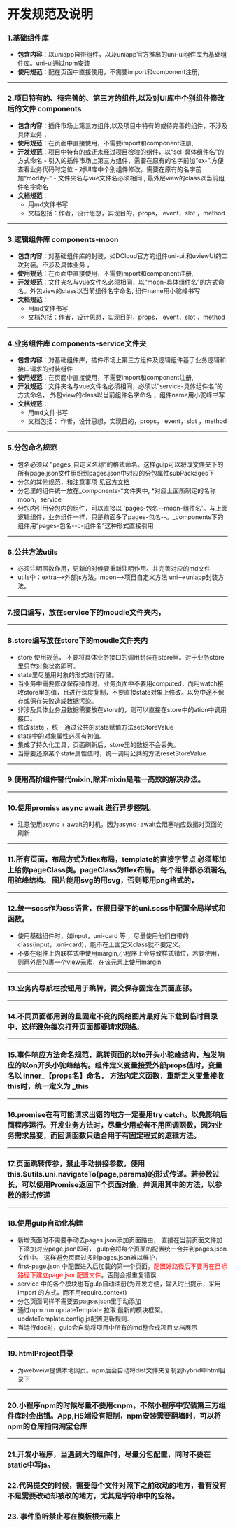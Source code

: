 # 开发规范及说明
### 1.基础组件库  
  * **包含内容**：以uniapp自带组件，以及uniapp官方推出的uni-ui组件库为基础组件库。uni-ui通过npm安装
  * **使用规范**：配在页面中直接使用，不需要import和component注册, 
---

### 2.项目特有的、待完善的、第三方的组件,以及对UI库中个别组件修改后的文件 components
  * **包含内容**：插件市场上第三方组件,以及项目中特有的或待完善的组件，不涉及具体业务 ，
  * **使用规范**：在页面中直接使用，不需要import和component注册,
  * **开发规范**：项目中特有的或还未经过项目检验的组件，以“sel-具体组件名”的方式命名
			    - 引入的插件市场上第三方组件，需要在原有的名字前加“ex-”.方便查看业务代码时定位
				- 对UI库中个别组件修改，需要在原有的名字前加“modify-”
				- 文件夹名与vue文件名必须相同 , 最外层view的class以当前组件名字命名
  * **文档规范**：
	* 用md文件书写
	* 文档包括：作者，设计思想，实现目的，props， event，slot ，method   
---

### 3.逻辑组件库 components-moon
  * **包含内容**：对基础组件库的封装，如DCloud官方的组件uni-ui,和uviewUI的二次封装。不涉及具体业务 ，
  * **使用规范**：在页面中直接使用，不需要import和component注册,
  * **开发规范**：文件夹名与vue文件名必须相同，以“moon-具体组件名”的方式命名。外包view的class以当前组件名字命名, 组件name用小驼峰书写
  * **文档规范**：
	* 用md文件书写
	* 文档包括：作者，设计思想，实现目的，props， event，slot ，method   
---
### 4.业务组件库 components-service文件夹
  * **包含内容**：对基础组件库，插件市场上第三方组件及逻辑组件基于业务逻辑和接口请求的封装组件 
  * **使用规范**：在页面中直接使用，不需要import和component注册,
  * **开发规范**：文件夹名与vue文件名必须相同，必须以“service-具体组件名”的方式命名， 外包view的class以当前组件名字命名 ，组件name用小驼峰书写
  * **文档规范**：
	* 用md文件书写
	* 文档包括： 作者，设计思想，实现目的，props， event，slot ，method  
---	 
### 5.分包命名规范 
  *  包名必须以 ”pages_自定义名称“的格式命名。这样gulp可以将改文件夹下的所有page.json文件组织到pages.json中对应的分包属性subPackages下
  *  分包的其他规范，和注意事项 [见官方文档](https://uniapp.dcloud.io/collocation/pages?id=subpackages)
  *  分包里的组件统一放在_components-*文件夹中,   *对应上面所制定的名称 moon，service
  *  分包内引用分包内的组件，可以直接以 'pages-包名--moon-组件名'。与上面逻辑组件，业务组件一样，只是前面多了pages-包名--。_components下的组件用“pages-包名--c-组件名”这种形式直接引用 
---	 
### 6.公共方法utils
  * 必须注明函数作用，更新的时候要重新注明作用。并完善对应的md文件
  * utils中：extra-->外部js方法。moon-->项目自定义方法  uni-->uniapp封装方法。
---
### 7.接口编写，放在service下的moudle文件夹内，
---
### 8.store编写放在store下的moudle文件夹内
  * store 使用规范， 不要将具体业务接口的调用封装在store里。对于业务store里只存对象状态即可。
  * state里尽量用对象的形式进行存储。
  * 当业务中需要修改保存操作时，业务页面中不要用computed，而用watch接收store里的值，且进行深度复制，不要直接state对象上修改。以免中途不保存或保存失败造成数据污染。
  * 非涉及具体业务且数据需要放在store的，则可以直接在store中的ation中调用接口。
  * 修改state ，统一通过公共的state赋值方法setStoreValue
  * state中的对象属性必须有初值。
  * 集成了持久化工具，页面刷新后，store里的数据不会丢失。
  * 当需要还原某个state属性值时，统一调用公共的方法resetStoreValue
---
### 9.使用高阶组件替代mixin,除非mixin是唯一高效的解决办法。 
---
### 10.使用promiss async await 进行异步控制。
 * 注意使用async + await的时机。因为async+await会阻塞响应数据对页面的刷新 
---
### 11.所有页面，布局方式为flex布局，template的直接字节点 必须都加上给你pageClass类。pageClass为flex布局。 每个组件都必须署名,用驼峰结构。 图片能用svg的用svg，否则都用png格式的，
---
### 12.统一scss作为css语言，在根目录下的uni.scss中配置全局样式和函数。 
- 使用基础组件时，如input，uni-card 等 ，尽量使用他们自带的class(input，.uni-card)，能不在上面定义class就不要定义。
- 不要在组件上内联样式中使用margin,小程序上会导致样式错位，若要使用，则再外层包裹一个view元素，在该元素上使用margin
---
### 13.业务内导航栏按钮用于跳转，提交保存固定在页面底部。
---
### 14.不同页面都用到的且固定不变的网络图片最好先下载到临时目录中，这样避免每次打开页面都要请求网络。
---
### 15.事件响应方法命名规范，跳转页面的以to开头小驼峰结构，触发响应的以on开头小驼峰结构。组件定义变量接受外部props值时，变量名以 inner_【props名】命名， 方法内定义函数，重新定义变量接收this时，统一定义为 _this
---
### 16.promise在有可能请求出错的地方一定要用try catch。以免影响后面程序运行。开发业务方法时，尽量少用或者不用回调函数，因为业务需求易变，而回调函数只适合用于有固定程式的逻辑方法。
---
### 17.页面跳转传参，禁止手动拼接参数，使用this.$utils.uni.navigateTo(page,params)的形式传递。若参数过长，可以使用Promise返回下个页面对象，并调用其中的方法，以参数的形式传递
---
### 18.使用gulp自动化构建 
  * 新增页面时不需要手动去pages.json添加页面路由， 直接在当前页面文件加下添加对应page.json即可， gulp会将每个页面的配置统一合并到pages.json文件中。 这样避免页面过多时pages.json难以维护，
  * first-page.json 中配置进入后加载的第一个页面。<font color="red">配置好路径后不要再在目标路径下建立page.json配置文件</font>。否则会报重复错误 
  * service 中的各个模块也有gulp自动注册(为开发方便，输入时出提示，采用import 的方式，而不用require.context)
  * 分包页面同样不需要去pagse.json里手动添加
  * 通过npm run updateTemplate 拉取 最新的模块框架。updateTemplate.config.js配置更新规则.
  * 当运行doc时，gulp会自动将项目中所有的md整合成项目文档展示
---
### 19. htmlProject目录
  * 为webveiw提供本地网页。npm后会自动将dist文件夹复制到hybrid中html目录下
--- 
### 20.小程序npm的时候尽量不要用cnpm，不然小程序中安装第三方组件库时会出错。App,H5端没有限制，npm安装需要翻墙时，可以将npm的仓库指向淘宝仓库

--- 
### 21.开发小程序，当遇到大的组件时，尽量分包配置，同时不要在static中写js。


### 22.代码提交的时候，需要每个文件对照下之前改动的地方，看有没有不是需要改动却被改的地方，尤其是字符串中的空格。


### 23.  事件监听禁止写在模板根元素上